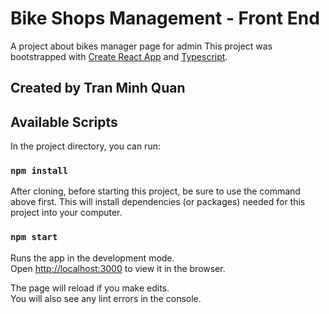 # Bike Shops Management - Front End

A project about bikes manager page for admin
This project was bootstrapped with [Create React App](https://github.com/facebook/create-react-app) and [Typescript](https://www.typescriptlang.org/).

## Created by Tran Minh Quan

## Available Scripts

In the project directory, you can run:

### `npm install`

After cloning, before starting this project, be sure to use the command above first.
This will install dependencies (or packages) needed for this project into your computer.

### `npm start`

Runs the app in the development mode.\
Open [http://localhost:3000](http://localhost:3000) to view it in the browser.

The page will reload if you make edits.\
You will also see any lint errors in the console.
